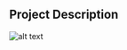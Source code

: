 ## Project Description

![alt text](https://github.com/learning-zone/Bootstrap-CSS/blob/master/assets/startbootstrap-clean-blog-1.0.2.png "startbootstrap-clean-blog-1.0.2")
